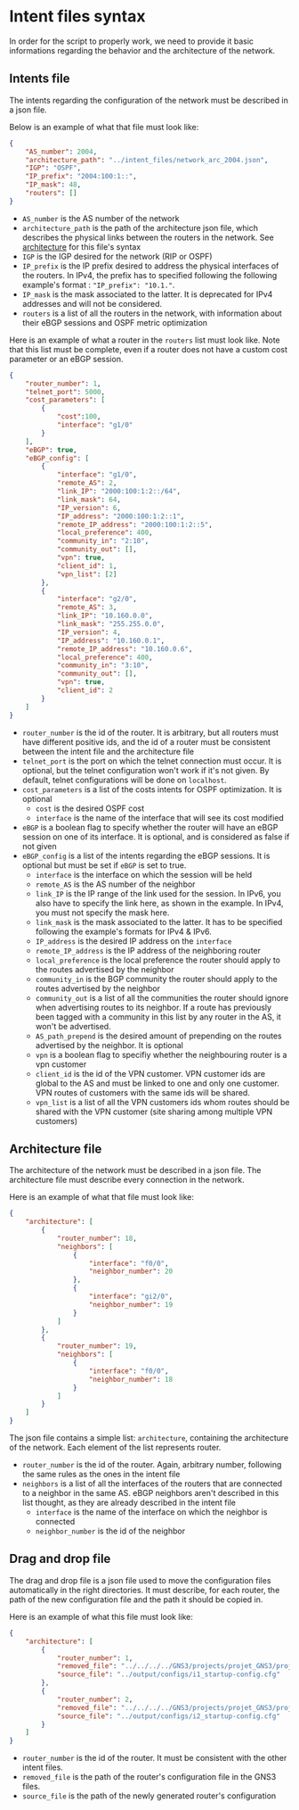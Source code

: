 # Intent files syntax

In order for the script to properly work, we need to provide it basic informations regarding the behavior and the architecture of the network.

## Intents file

The intents regarding the configuration of the network must be described in a json file.

Below is an example of what that file must look like:

```json
{
    "AS_number": 2004,
    "architecture_path": "../intent_files/network_arc_2004.json",
    "IGP": "OSPF",
    "IP_prefix": "2004:100:1::",
    "IP_mask": 48,
    "routers": []
}
```

 - ```AS_number``` is the AS number of the network
 - ```architecture_path``` is the path of the architecture json file, which describes the physical links between the routers in the network. See [architecture](#architecture-file) for this file's syntax
 - ```IGP``` is the IGP desired for the network (RIP or OSPF)
 - ```IP_prefix``` is the IP prefix desired to address the physical interfaces of the routers. In IPv4, the prefix has to specified following the following example's format : ```"IP_prefix": "10.1."```.
 - ```IP_mask``` is the mask associated to the latter. It is deprecated for IPv4 addresses and will not be considered.
 - ```routers``` is a list of all the routers in the network, with information about their eBGP sessions and OSPF metric optimization

Here is an example of what a router in the ```routers``` list must look like. Note that this list must be complete, even if a router does not have a custom cost parameter or an eBGP session.

```json
{
    "router_number": 1,
    "telnet_port": 5000,
    "cost_parameters": [
        {
            "cost":100,
            "interface": "g1/0"
        }
    ],
    "eBGP": true,
    "eBGP_config": [
        {
            "interface": "g1/0",
            "remote_AS": 2,
            "link_IP": "2000:100:1:2::/64",
            "link_mask": 64,
            "IP_version": 6,
            "IP_address": "2000:100:1:2::1",
            "remote_IP_address": "2000:100:1:2::5",
            "local_preference": 400,
            "community_in": "2:10",
            "community_out": [],
            "vpn": true,
            "client_id": 1,
            "vpn_list": [2]
        },
        {
            "interface": "g2/0",
            "remote_AS": 3,
            "link_IP": "10.160.0.0",
            "link_mask": "255.255.0.0",
            "IP_version": 4,
            "IP_address": "10.160.0.1",
            "remote_IP_address": "10.160.0.6",
            "local_preference": 400,
            "community_in": "3:10",
            "community_out": [],
            "vpn": true,
            "client_id": 2
        }
    ]
}
```

 - ```router_number``` is the id of the router. It is arbitrary, but all routers must have different positive ids, and the id of a router must be consistent between the intent file and the architecture file
 - ```telnet_port``` is the port on which the telnet connection must occur. It is optional, but the telnet configuration won't work if it's not given. By default, telnet configurations will be done on ```localhost```.
 - ```cost_parameters``` is a list of the costs intents for OSPF optimization. It is optional
    - ```cost``` is the desired OSPF cost
    - ```interface``` is the name of the interface that will see its cost modified
 - ```eBGP``` is a boolean flag to specify whether the router will have an eBGP session on one of its interface. It is optional, and is considered as false if not given
 - ```eBGP_config``` is a list of the intents regarding the eBGP sessions. It is optional but must be set if ```eBGP``` is set to true.
    - ```interface``` is the interface on which the session will be held
    - ```remote_AS``` is the AS number of the neighbor
    - ```link_IP``` is the IP range of the link used for the session. In IPv6, you also have to specify the link here, as shown in the example. In IPv4, you must not specify the mask here.
    - ```link_mask``` is the mask associated to the latter. It has to be specified following the example's formats for IPv4 & IPv6.
    - ```IP_address``` is the desired IP address on the ```interface```
    - ```remote_IP_address``` is the IP address of the neighboring router
    - ```local_preference``` is the local preference the router should apply to the routes advertised by the neighbor
    - ```community_in``` is the BGP community the router should apply to the routes advertised by the neighbor
    - ```community_out``` is a list of all the communities the router should ignore when advertising routes to its neighbor. If a route has previously been tagged with a community in this list by any router in the AS, it won't be advertised.
    - ```AS_path_prepend``` is the desired amount of prepending on the routes advertised by the neighbor. It is optional
    - ```vpn``` is a boolean flag to specifiy whether the neighbouring router is a vpn customer
    - ```client_id``` is the id of the VPN customer. VPN customer ids are global to the AS and must be linked to one and only one customer. VPN routes of customers with the same ids will be shared.
    - ```vpn_list``` is a list of all the VPN customers ids whom routes should be shared with the VPN customer (site sharing among multiple VPN customers) 

## Architecture file

The architecture of the network must be described in a json file.
The architecture file must describe every connection in the network.

Here is an example of what that file must look like:

```json
{
    "architecture": [
        {
            "router_number": 18,
            "neighbors": [
                {
                    "interface": "f0/0",
                    "neighbor_number": 20
                },
                {
                    "interface": "gi2/0",
                    "neighbor_number": 19
                }
            ]
        },
        {
            "router_number": 19,
            "neighbors": [
                {
                    "interface": "f0/0",
                    "neighbor_number": 18
                }
            ]
        }
    ]
}
```

The json file contains a simple list: ```architecture```, containing the architecture of the network. Each element of the list represents router.

 - ```router_number``` is the id of the router. Again, arbitrary number, following the same rules as the ones in the intent file
 - ```neighbors``` is a list of all the interfaces of the routers that are connected to a neighbor in the same AS. eBGP neighbors aren't described in this list thought, as they are already described in the intent file
    - ```interface``` is the name of the interface on which the neighbor is connected
    - ```neighbor_number``` is the id of the neighbor

## Drag and drop file

The drag and drop file is a json file used to move the configuration files automatically in the right directories. It must describe, for each router, the path of the new configuration file and the path it should be copied in.

Here is an example of what this file must look like:

```json
{
    "architecture": [
        {
            "router_number": 1,
            "removed_file": "../../../../GNS3/projects/projet_GNS3/project-files/dynamips/b51ccf5e-4fd6-4412-931b-73faa1445566/configs/i1_startup-config.cfg",               
            "source_file": "../output/configs/i1_startup-config.cfg"
        },
        {
            "router_number": 2,
            "removed_file": "../../../../GNS3/projects/projet_GNS3/project-files/dynamips/e58c5662-6d45-4798-aeb3-011db479c2f0/configs/i2_startup-config.cfg",              
            "source_file": "../output/configs/i2_startup-config.cfg"
        }
    ]
}
```

 - ```router_number``` is the id of the router. It must be consistent with the other intent files.
 - ```removed_file``` is the path of the router's configuration file in the GNS3 files.
 - ```source_file``` is the path of the newly generated router's configuration